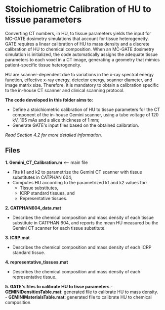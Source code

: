 # Stoichiometric Calibration of HU to tissue parameters

Converting CT numbers, in HU, to tissue parameters yields the input for MC-GATE
dosimetry simulations that account for tissue heterogeneity.
GATE requires a linear calibration of HU to mass density and a discrete
calibration of HU to chemical composition.
When an MC-GATE dosimetry simulation is initialized, the code automatically
assigns the adequate tissue parameters to each voxel in a CT image, generating
a geometry that mimics patient-specific tissue heterogeneity.

HU are scanner-dependent due to variations in the x-ray spectral energy
function, effective x-ray energy, detector energy, scanner diameter, and image
matrix size. Therefore, it is mandatory to obtain a calibration specific to the
in-house CT scanner and clinical scanning protocol.

**The code developed in this folder aims to:**
- Define a stoichiometric calibration of HU to tissue parameters for the CT
 component of the in-house Gemini scanner, using a tube voltage of 120 kV, 195
 mAs and a slice thickness of  1 mm;
- Generate GATE's input files based on the obtained calibration.

*Read Section 4.2 for more detailed information.*

## Files

**1. Gemini_CT_Calibration.m** <-- main file
  - Fits k1 and k2 to parametrize the Gemini CT scanner with tissue substitutes
  in CATPHAN 604;
  - Computes HU according to the parametrized k1 and k2 values for:
    - Tissue substitutes,
    - ICRP standard tissues, and
    - Representative tissues.


**2. CATPHAN604_data.mat**
  - Describes the chemical composition and mass density of each tissue
  substitute in CATPHAN 604, and reports the mean HU measured bu the Gemini CT
  scanner for each tissue substitute.

**3. ICRP.mat**
  - Describes the chemical composition and mass density of each ICRP standard
  tissue.

**4. representative_tissues.mat**
  - Describes the chemical composition and mass density of each representative tissue.

**5. GATE's files to calibrate HU to tisse parameters**
    - **GEMINIDensitiesTable.mat**: generated file to calibrate HU to mass density.
    - **GEMINIMaterialsTable.mat**: generated file to calibrate HU to chemical composition.
